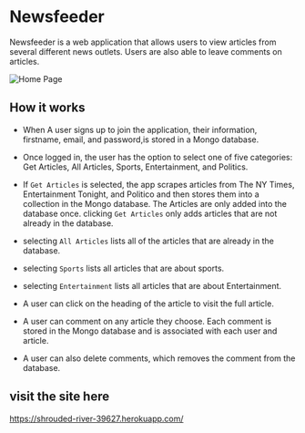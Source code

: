 # Newsfeeder

Newsfeeder is a web application that allows users to view articles from several different news outlets. Users are also able to leave comments on articles.

![Home Page](/public/images/newsfeeder.png)

## How it works 

* When A user signs up to join the application, their information, firstname, email, and password,is stored in a Mongo database. 

* Once logged in, the user has the option to select one of five categories: Get Articles, All Articles, Sports,  Entertainment, and Politics.

* If `Get Articles` is selected, the app scrapes articles from The NY Times, Entertainment Tonight, and Politico and then stores them into a collection in the Mongo database. The Articles are only added into the database once. clicking `Get Articles` only adds articles that are not already in the database.

* selecting `All Articles` lists all of the articles that are already in the database.

* selecting `Sports` lists all articles that are about sports.

* selecting `Entertainment` lists all articles that are about Entertainment.

* A user can click on the heading of the article to visit the full article.

* A user can comment on any article they choose. Each comment is stored in the Mongo database and is associated with each user and article. 

* A user can also delete comments, which removes the comment from the database.

## visit the site here
https://shrouded-river-39627.herokuapp.com/

